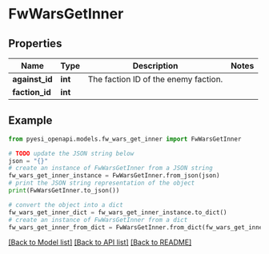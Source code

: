 # FwWarsGetInner


## Properties

Name | Type | Description | Notes
------------ | ------------- | ------------- | -------------
**against_id** | **int** | The faction ID of the enemy faction. | 
**faction_id** | **int** |  | 

## Example

```python
from pyesi_openapi.models.fw_wars_get_inner import FwWarsGetInner

# TODO update the JSON string below
json = "{}"
# create an instance of FwWarsGetInner from a JSON string
fw_wars_get_inner_instance = FwWarsGetInner.from_json(json)
# print the JSON string representation of the object
print(FwWarsGetInner.to_json())

# convert the object into a dict
fw_wars_get_inner_dict = fw_wars_get_inner_instance.to_dict()
# create an instance of FwWarsGetInner from a dict
fw_wars_get_inner_from_dict = FwWarsGetInner.from_dict(fw_wars_get_inner_dict)
```
[[Back to Model list]](../README.md#documentation-for-models) [[Back to API list]](../README.md#documentation-for-api-endpoints) [[Back to README]](../README.md)



